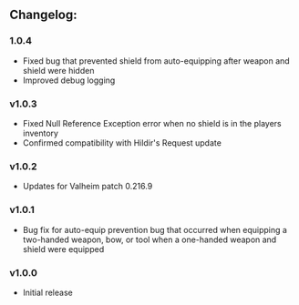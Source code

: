 ## Changelog:

### 1.0.4
- Fixed bug that prevented shield from auto-equipping after weapon and shield were hidden
- Improved debug logging

### v1.0.3
- Fixed Null Reference Exception error when no shield is in the players inventory
- Confirmed compatibility with Hildir's Request update

### v1.0.2
- Updates for Valheim patch 0.216.9

### v1.0.1
- Bug fix for auto-equip prevention bug that occurred when equipping a two-handed weapon, bow, or tool when a one-handed weapon and shield were equipped

### v1.0.0
- Initial release